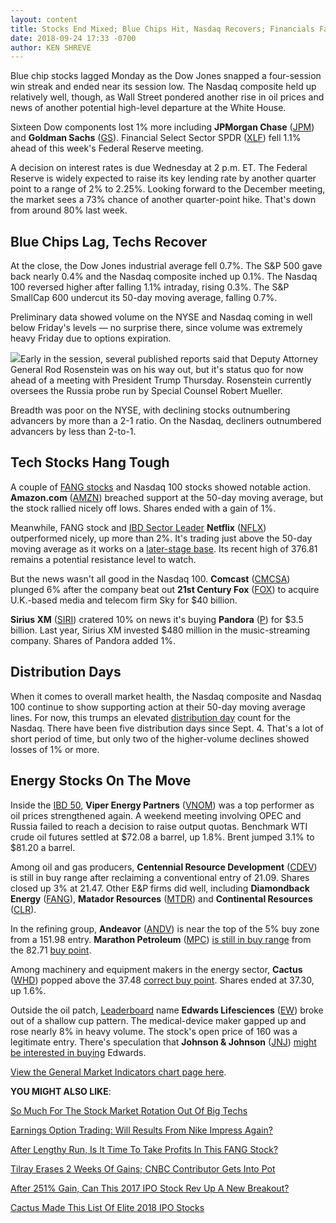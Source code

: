 ```yaml
---
layout: content
title: Stocks End Mixed; Blue Chips Hit, Nasdaq Recovers; Financials Fall Ahead Of Fed
date: 2018-09-24 17:33 -0700
author: KEN SHREVE
---
```






Blue chip stocks lagged Monday as the Dow Jones snapped a four-session win streak and ended near its session low. The Nasdaq composite held up relatively well, though, as Wall Street pondered another rise in oil prices and news of another potential high-level departure at the White House.




Sixteen Dow components lost 1% more including **JPMorgan Chase** ([JPM](https://research.investors.com/quote.aspx?symbol=JPM)) and **Goldman Sachs** ([GS](https://research.investors.com/quote.aspx?symbol=GS)). Financial Select Sector SPDR ([XLF](https://research.investors.com/quote.aspx?symbol=XLF)) fell 1.1% ahead of this week's Federal Reserve meeting.


A decision on interest rates is due Wednesday at 2 p.m. ET. The Federal Reserve is widely expected to raise its key lending rate by another quarter point to a range of 2% to 2.25%. Looking forward to the December meeting, the market sees a 73% chance of another quarter-point hike. That's down from around 80% last week.


Blue Chips Lag, Techs Recover
-----------------------------


At the close, the Dow Jones industrial average fell 0.7%. The S&P 500 gave back nearly 0.4% and the Nasdaq composite inched up 0.1%. The Nasdaq 100 reversed higher after falling 1.1% intraday, rising 0.3%. The S&P SmallCap 600 undercut its 50-day moving average, falling 0.7%.


Preliminary data showed volume on the NYSE and Nasdaq coming in well below Friday's levels — no surprise there, since volume was extremely heavy Friday due to options expiration.


![](https://www.investors.com/wp-content/uploads/2018/09/MP09241818-209x300.jpg)Early in the session, several published reports said that Deputy Attorney General Rod Rosenstein was on his way out, but it's status quo for now ahead of a meeting with President Trump Thursday. Rosenstein currently oversees the Russia probe run by Special Counsel Robert Mueller.


Breadth was poor on the NYSE, with declining stocks outnumbering advancers by more than a 2-1 ratio. On the Nasdaq, decliners outnumbered advancers by less than 2-to-1.


Tech Stocks Hang Tough
----------------------


A couple of [FANG stocks](http://www.investors.com/news/technology/fang-stocks-news-quotes-facebook-amazon-netflix-google/) and Nasdaq 100 stocks showed notable action. **Amazon.com** ([AMZN](https://research.investors.com/quote.aspx?symbol=AMZN)) breached support at the 50-day moving average, but the stock rallied nicely off lows. Shares ended with a gain of 1%.



Meanwhile, FANG stock and [IBD Sector Leader](https://research.investors.com/stock-lists/sector-leaders) **Netflix** ([NFLX](https://research.investors.com/quote.aspx?symbol=NFLX)) outperformed nicely, up more than 2%. It's trading just above the 50-day moving average as it works on a [later-stage base](https://www.investors.com/how-to-invest/investors-corner/this-medical-hot-rod-peaked-in-2008-after-5-bases-can-it-lead-stocks-again/). Its recent high of 376.81 remains a potential resistance level to watch.


But the news wasn't all good in the Nasdaq 100. **Comcast** ([CMCSA](https://research.investors.com/quote.aspx?symbol=CMCSA)) plunged 6% after the company beat out **21st Century Fox** ([FOX](https://research.investors.com/quote.aspx?symbol=FOX)) to acquire U.K.-based media and telecom firm Sky for $40 billion.


**Sirius XM** ([SIRI](https://research.investors.com/quote.aspx?symbol=SIRI)) cratered 10% on news it's buying **Pandora** ([P](https://research.investors.com/quote.aspx?symbol=P)) for $3.5 billion. Last year, Sirius XM invested $480 million in the music-streaming company. Shares of Pandora added 1%.


Distribution Days
-----------------


When it comes to overall market health, the Nasdaq composite and Nasdaq 100 continue to show supporting action at their 50-day moving average lines. For now, this trumps an elevated [distribution day](https://www.investors.com/ibd-university/market-timing/market-tops/) count for the Nasdaq. There have been five distribution days since Sept. 4. That's a lot of short period of time, but only two of the higher-volume declines showed losses of 1% or more.


Energy Stocks On The Move
-------------------------


Inside the [IBD 50](https://research.investors.com/stock-lists/ibd-50/), **Viper Energy Partners** ([VNOM](https://research.investors.com/quote.aspx?symbol=VNOM)) was a top performer as oil prices strengthened again. A weekend meeting involving OPEC and Russia failed to reach a decision to raise output quotas. Benchmark WTI crude oil futures settled at $72.08 a barrel, up 1.8%. Brent jumped 3.1% to $81.20 a barrel.


Among oil and gas producers, **Centennial Resource Development** ([CDEV](https://research.investors.com/quote.aspx?symbol=CDEV)) is still in buy range after reclaiming a conventional entry of 21.09. Shares closed up 3% at 21.47. Other E&P firms did well, including **Diamondback Energy** ([FANG](https://research.investors.com/quote.aspx?symbol=FANG)), **Matador Resources** ([MTDR](https://research.investors.com/quote.aspx?symbol=MTDR)) and **Continental Resources** ([CLR](https://research.investors.com/quote.aspx?symbol=CLR)).


In the refining group, **Andeavor** ([ANDV](https://research.investors.com/quote.aspx?symbol=ANDV)) is near the top of the 5% buy zone from a 151.98 entry. **Marathon Petroleum** ([MPC](https://research.investors.com/quote.aspx?symbol=MPC)) [is still in buy range](https://www.investors.com/how-to-invest/investors-corner/nvidia-buy-range/) from the 82.71 [buy point](https://www.investors.com/how-to-invest/investors-corner/chart-reading-basics-how-a-buy-point-marks-a-time-of-opportunity/).


Among machinery and equipment makers in the energy sector, **Cactus** ([WHD](https://research.investors.com/quote.aspx?symbol=WHD)) popped above the 37.48 [correct buy point](https://www.investors.com/how-to-invest/investors-corner/chart-reading-basics-how-a-buy-point-marks-a-time-of-opportunity/). Shares ended at 37.30, up 1.6%.


Outside the oil patch, [Leaderboard](https://leaderboard.investors.com) name **Edwards Lifesciences** ([EW](https://research.investors.com/quote.aspx?symbol=EW)) broke out of a shallow cup pattern. The medical-device maker gapped up and rose nearly 8% in heavy volume. The stock's open price of 160 was a legitimate entry. There's speculation that **Johnson & Johnson** ([JNJ](https://research.investors.com/quote.aspx?symbol=JNJ)) [might be interested in buying](https://www.investors.com/news/technology/medtech-stock-acquisition-rumors/) Edwards.


[View the General Market Indicators chart page here](https://www.investors.com/wp-content/uploads/2018/09/IBD2409152459GMI.pdf).


**YOU MIGHT ALSO LIKE**:


[So Much For The Stock Market Rotation Out Of Big Techs](https://www.investors.com/market-trend/stock-market-today/dow-jones-futures-so-much-for-the-stock-market-rotation-out-of-big-techs/)


[Earnings Option Trading: Will Results From Nike Impress Again?](https://www.investors.com/research/earnings-preview/option-trading-nike-earnings-carmax-earnings/)


[After Lengthy Run, Is It Time To Take Profits In This FANG Stock?](https://www.investors.com/research/earnings-preview/option-trading-nike-earnings-carmax-earnings/)


[Tilray Erases 2 Weeks Of Gains; CNBC Contributor Gets Into Pot](https://www.investors.com/news/marijuana-stocks-tilray-stock-tim-seymour/)


[After 251% Gain, Can This 2017 IPO Stock Rev Up A New Breakout?](https://www.investors.com/research/ibd-stock-analysis/ipo-stocks-to-watch-cargurus/)


[Cactus Made This List Of Elite 2018 IPO Stocks](https://www.investors.com/news/ipo-stocks-2018/)




